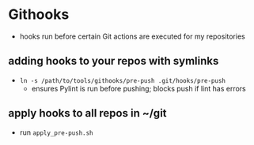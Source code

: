 # Githooks

- hooks run before certain Git actions are executed for my repositories

## adding hooks to your repos with symlinks

- `ln -s /path/to/tools/githooks/pre-push .git/hooks/pre-push`
    - ensures Pylint is run before pushing; blocks push if lint has errors

## apply hooks to all repos in ~/git

- run `apply_pre-push.sh`